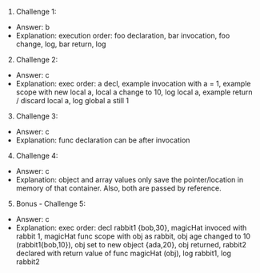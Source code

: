 1. Challenge 1:
  - Answer: b
  - Explanation: execution order: foo declaration, bar invocation, foo change, log, bar return, log


2. Challenge 2:
  - Answer: c
  - Explanation: exec order: a decl, example invocation with a = 1, example scope with new local a, local a change to 10, log local a, example return / discard local a, log global a still 1


3. Challenge 3:
  - Answer: c
  - Explanation: func declaration can be after invocation


4. Challenge 4:
  - Answer: c
  - Explanation: object and array values only save the pointer/location in memory of that container.
  Also, both are passed by reference.


5. Bonus - Challenge 5:
  - Answer: c
  - Explanation: exec order: decl rabbit1 {bob,30}, magicHat invoced with rabbit 1, magicHat func scope with obj as rabbit, obj age changed to 10 (rabbit1{bob,10}), obj set to new object {ada,20}, obj returned, rabbit2 declared with return value of func magicHat (obj), log rabbit1, log rabbit2
